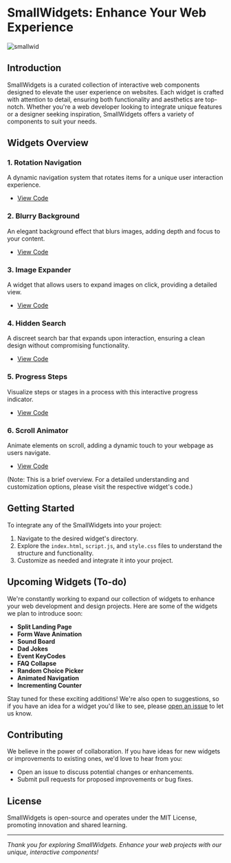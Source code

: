 # SmallWidgets: Enhance Your Web Experience

![smallwid](https://github.com/KaelSM/SmallWidgets/assets/113145289/758032f5-3c0b-49f5-97e0-3cba517222cb)


## Introduction

SmallWidgets is a curated collection of interactive web components designed to elevate the user experience on websites. Each widget is crafted with attention to detail, ensuring both functionality and aesthetics are top-notch. Whether you're a web developer looking to integrate unique features or a designer seeking inspiration, SmallWidgets offers a variety of components to suit your needs.

## Widgets Overview

### 1. Rotation Navigation
A dynamic navigation system that rotates items for a unique user interaction experience.
- [View Code](https://github.com/KaelSM/SmallWidgets/tree/main/_Rotation_Navigation_-master)

### 2. Blurry Background
An elegant background effect that blurs images, adding depth and focus to your content.
- [View Code](https://github.com/KaelSM/SmallWidgets/tree/main/blurryBg-master)

### 3. Image Expander
A widget that allows users to expand images on click, providing a detailed view.
- [View Code](https://github.com/KaelSM/SmallWidgets/tree/main/expand_img-master)

### 4. Hidden Search
A discreet search bar that expands upon interaction, ensuring a clean design without compromising functionality.
- [View Code](https://github.com/KaelSM/SmallWidgets/tree/main/hidden-search-master)

### 5. Progress Steps
Visualize steps or stages in a process with this interactive progress indicator.
- [View Code](https://github.com/KaelSM/SmallWidgets/tree/main/progress_steps-master)

### 6. Scroll Animator
Animate elements on scroll, adding a dynamic touch to your webpage as users navigate.
- [View Code](https://github.com/KaelSM/SmallWidgets/tree/main/scrollAnimator-master)

(Note: This is a brief overview. For a detailed understanding and customization options, please visit the respective widget's code.)

## Getting Started

To integrate any of the SmallWidgets into your project:

1. Navigate to the desired widget's directory.
2. Explore the `index.html`, `script.js`, and `style.css` files to understand the structure and functionality.
3. Customize as needed and integrate it into your project.

## Upcoming Widgets (To-do)

We're constantly working to expand our collection of widgets to enhance your web development and design projects. Here are some of the widgets we plan to introduce soon:

- **Split Landing Page**
- **Form Wave Animation**
- **Sound Board**
- **Dad Jokes**
- **Event KeyCodes**
- **FAQ Collapse**
- **Random Choice Picker**
- **Animated Navigation**
- **Incrementing Counter**

Stay tuned for these exciting additions! We're also open to suggestions, so if you have an idea for a widget you'd like to see, please [open an issue](https://github.com/KaelSM/SmallWidgets/issues) to let us know.

## Contributing

We believe in the power of collaboration. If you have ideas for new widgets or improvements to existing ones, we'd love to hear from you:

- Open an issue to discuss potential changes or enhancements.
- Submit pull requests for proposed improvements or bug fixes.

## License

SmallWidgets is open-source and operates under the MIT License, promoting innovation and shared learning.

---

*Thank you for exploring SmallWidgets. Enhance your web projects with our unique, interactive components!*

